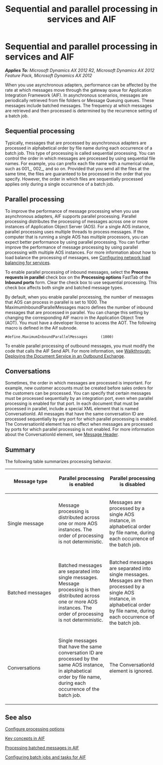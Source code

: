 ﻿---
title: Sequential and parallel processing in services and AIF
TOCTitle: Sequential and parallel processing in services and AIF
ms:assetid: 19ebee1c-5152-4e25-af8b-6aefd8f4c7d0
ms:mtpsurl: https://technet.microsoft.com/en-us/library/Hh500186(v=AX.60)
ms:contentKeyID: 37820253
ms.date: 11/07/2012
mtps_version: v=AX.60
---

# Sequential and parallel processing in services and AIF 


_**Applies To:** Microsoft Dynamics AX 2012 R2, Microsoft Dynamics AX 2012 Feature Pack, Microsoft Dynamics AX 2012_

When you use asynchronous adapters, performance can be affected by the rate at which messages move through the gateway queue for Application Integration Framework (AIF). In asynchronous scenarios, messages are periodically retrieved from file folders or Message Queuing queues. These messages include batched messages. The frequency at which messages are retrieved and then processed is determined by the recurrence setting of a batch job.

## Sequential processing

Typically, messages that are processed by asynchronous adapters are processed in alphabetical order by file name during each occurrence of a batch job. This type of processing is called sequential processing. You can control the order in which messages are processed by using sequential file names. For example, you can prefix each file name with a numerical value, such as 001\_, 002\_, and so on. Provided that you send all the files at the same time, the files are guaranteed to be processed in the order that you specify. However, the order in which files are sequentially processed applies only during a single occurrence of a batch job.

## Parallel processing

To improve the performance of message processing when you use asynchronous adapters, AIF supports parallel processing. Parallel processing distributes the processing of messages across one or more instances of Application Object Server (AOS). For a single AOS instance, parallel processing uses multiple threads to process messages. If the computer that is running a single AOS has multiple processors, you can expect better performance by using parallel processing. You can further improve the performance of message processing by using parallel processing with multiple AOS instances. For more information about how to load balance the processing of messages, see [Configuring network load balancing for services](configuring-network-load-balancing-for-services.md).

To enable parallel processing of inbound messages, select the **Process requests in parallel** check box on the **Processing options** FastTab of the **Inbound ports** form. Clear the check box to use sequential processing. This check box affects both single and batched message types.

By default, when you enable parallel processing, the number of messages that AOS can process in parallel is set to 1000. The MaximumInboundParallelMessages macro defines the number of inbound messages that are processed in parallel. You can change this setting by changing the corresponding AIF macro in the Application Object Tree (AOT). You must have a developer license to access the AOT. The following macro is defined in the Aif subnode.

    #define.MaximumInboundParallelMessages      (1000)

To enable parallel processing of outbound messages, you must modify the code that calls the AIF Send API. For more information, see [Walkthrough: Deploying the Document Service in an Outbound Exchange](walkthrough-deploying-the-document-service-in-an-outbound-exchange.md).

## Conversations

Sometimes, the order in which messages are processed is important. For example, new customer accounts must be created before sales orders for the customers can be processed. You can specify that certain messages must be processed sequentially by an integration port, even when parallel processing is enabled for that port. In each document that must be processed in parallel, include a special XML element that is named ConversationId. All messages that have the same conversation ID are processed sequentially by any port for which parallel processing is enabled. The ConversationId element has no effect when messages are processed by ports for which parallel processing is not enabled. For more information about the ConversationId element, see [Message Header](message-header.md).

## Summary

The following table summarizes processing behavior.

<table>
<colgroup>
<col style="width: 33%" />
<col style="width: 33%" />
<col style="width: 33%" />
</colgroup>
<thead>
<tr class="header">
<th><p>Message type</p></th>
<th><p>Parallel processing is enabled</p></th>
<th><p>Parallel processing is disabled</p></th>
</tr>
</thead>
<tbody>
<tr class="odd">
<td><p>Single message</p></td>
<td><p>Message processing is distributed across one or more AOS instances. The order of processing is not deterministic.</p></td>
<td><p>Messages are processed by a single AOS instance, in alphabetical order by file name, during each occurrence of the batch job.</p></td>
</tr>
<tr class="even">
<td><p>Batched messages</p></td>
<td><p>Batched messages are separated into single messages. Message processing is then distributed across one or more AOS instances. The order of processing is not deterministic.</p></td>
<td><p>Batched messages are separated into single messages. Messages are then processed by a single AOS instance, in alphabetical order by file name, during each occurrence of the batch job.</p></td>
</tr>
<tr class="odd">
<td><p>Conversations</p></td>
<td><p>Single messages that have the same conversation ID are processed by the same AOS instance, in alphabetical order by file name, during each occurrence of the batch job.</p></td>
<td><p>The ConversationId element is ignored.</p></td>
</tr>
</tbody>
</table>


## See also

[Configure processing options](configure-processing-options.md)

[Key concepts in AIF](key-concepts-in-aif.md)

[Processing batched messages in AIF](processing-batched-messages-in-aif.md)

[Configuring batch jobs and tasks for AIF](configuring-batch-jobs-and-tasks-for-aif.md)

